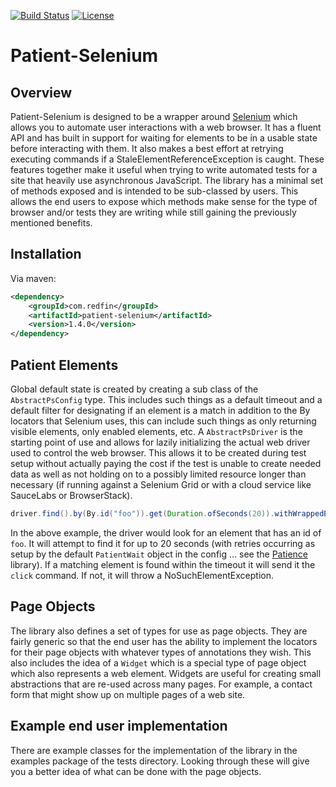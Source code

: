 [![Build Status](https://travis-ci.org/redfin/patient-selenium.svg?branch=master)](https://travis-ci.org/redfin/patient-selenium)
[![License](http://img.shields.io/:license-apache-brightgreen.svg)](http://www.apache.org/licenses/LICENSE-2.0.html)

# Patient-Selenium

## Overview

Patient-Selenium is designed to be a wrapper around [Selenium](https://github.com/SeleniumHQ/selenium) which allows you to automate user interactions with a web browser.
It has a fluent API and has built in support for waiting for elements to be in a usable state before interacting with them.
It also makes a best effort at retrying executing commands if a StaleElementReferenceException is caught.
These features together make it useful when trying to write automated tests for a site that heavily use asynchronous JavaScript.
The library has a minimal set of methods exposed and is intended to be sub-classed by users.
This allows the end users to expose which methods make sense for the type of browser and/or tests they are writing while still gaining the previously mentioned benefits.

## Installation
Via maven:
```xml
<dependency>
    <groupId>com.redfin</groupId>
    <artifactId>patient-selenium</artifactId>
    <version>1.4.0</version>
</dependency>
```

## Patient Elements

Global default state is created by creating a sub class of the `AbstractPsConfig` type.
This includes such things as a default timeout and a default filter for designating if an element is a match in
 addition to the By locators that Selenium uses, this can include such things as only returning visible elements,
 only enabled elements, etc.
A `AbstractPsDriver` is the starting point of use and allows for lazily initializing the actual web driver used to
 control the web browser.
This allows it to be created during test setup without actually paying the cost if the test is unable to create needed
 data as well as not holding on to a possibly limited resource longer than necessary (if running against a Selenium Grid
 or with a cloud service like SauceLabs or BrowserStack).

```java
driver.find().by(By.id("foo")).get(Duration.ofSeconds(20)).withWrappedElement(WebElement::click);
```

In the above example, the driver would look for an element that has an id of `foo`.
It will attempt to find it for up to 20 seconds (with retries occurring as setup by the default
`PatientWait` object in the config ... see the [Patience](https://github.com/redfin/patience) library).
If a matching element is found within the timeout it will send it the `click` command.
If not, it will throw a NoSuchElementException.

## Page Objects

The library also defines a set of types for use as page objects.
They are fairly generic so that the end user has the ability to implement the locators for their page
 objects with whatever types of annotations they wish.
This also includes the idea of a `Widget` which is a special type of page object which also represents
 a web element.
Widgets are useful for creating small abstractions that are re-used across many pages.
For example, a contact form that might show up on multiple pages of a web site.

## Example end user implementation

There are example classes for the implementation of the library in the examples package of the tests directory.
Looking through these will give you a better idea of what can be done with the page objects.
